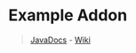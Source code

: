 # Example Addon
> [JavaDocs](https://uc.gamingcraft.de/javadocs) - [Wiki](https://www.github.com/Utility-Client/UtilityClient2/wiki)